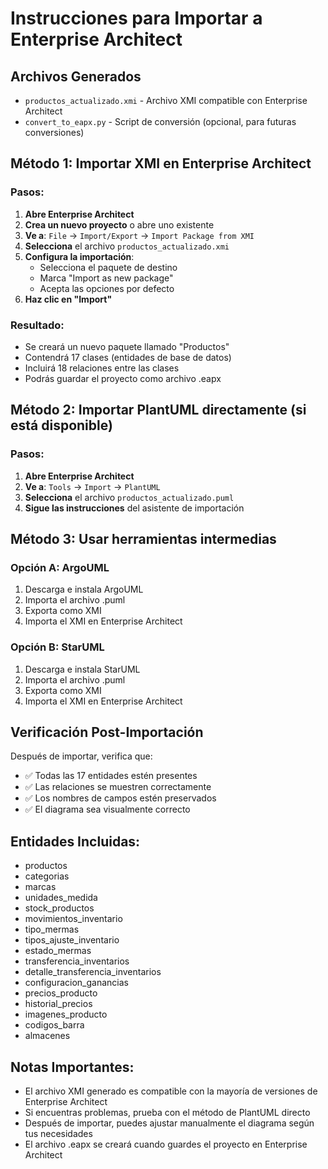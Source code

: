 # Instrucciones para Importar a Enterprise Architect

## Archivos Generados
- `productos_actualizado.xmi` - Archivo XMI compatible con Enterprise Architect
- `convert_to_eapx.py` - Script de conversión (opcional, para futuras conversiones)

## Método 1: Importar XMI en Enterprise Architect

### Pasos:
1. **Abre Enterprise Architect**
2. **Crea un nuevo proyecto** o abre uno existente
3. **Ve a**: `File` → `Import/Export` → `Import Package from XMI`
4. **Selecciona** el archivo `productos_actualizado.xmi`
5. **Configura la importación**:
   - Selecciona el paquete de destino
   - Marca "Import as new package"
   - Acepta las opciones por defecto
6. **Haz clic en "Import"**

### Resultado:
- Se creará un nuevo paquete llamado "Productos"
- Contendrá 17 clases (entidades de base de datos)
- Incluirá 18 relaciones entre las clases
- Podrás guardar el proyecto como archivo .eapx

## Método 2: Importar PlantUML directamente (si está disponible)

### Pasos:
1. **Abre Enterprise Architect**
2. **Ve a**: `Tools` → `Import` → `PlantUML`
3. **Selecciona** el archivo `productos_actualizado.puml`
4. **Sigue las instrucciones** del asistente de importación

## Método 3: Usar herramientas intermedias

### Opción A: ArgoUML
1. Descarga e instala ArgoUML
2. Importa el archivo .puml
3. Exporta como XMI
4. Importa el XMI en Enterprise Architect

### Opción B: StarUML
1. Descarga e instala StarUML
2. Importa el archivo .puml
3. Exporta como XMI
4. Importa el XMI en Enterprise Architect

## Verificación Post-Importación

Después de importar, verifica que:
- ✅ Todas las 17 entidades estén presentes
- ✅ Las relaciones se muestren correctamente
- ✅ Los nombres de campos estén preservados
- ✅ El diagrama sea visualmente correcto

## Entidades Incluidas:
- productos
- categorias
- marcas
- unidades_medida
- stock_productos
- movimientos_inventario
- tipo_mermas
- tipos_ajuste_inventario
- estado_mermas
- transferencia_inventarios
- detalle_transferencia_inventarios
- configuracion_ganancias
- precios_producto
- historial_precios
- imagenes_producto
- codigos_barra
- almacenes

## Notas Importantes:
- El archivo XMI generado es compatible con la mayoría de versiones de Enterprise Architect
- Si encuentras problemas, prueba con el método de PlantUML directo
- Después de importar, puedes ajustar manualmente el diagrama según tus necesidades
- El archivo .eapx se creará cuando guardes el proyecto en Enterprise Architect
